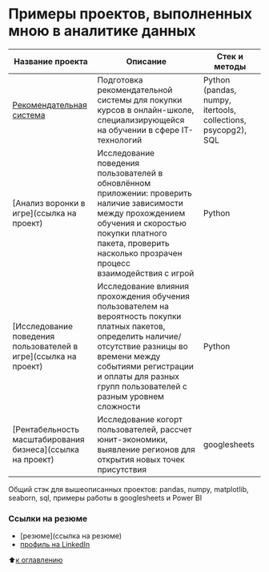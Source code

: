 # Примеры проектов, выполненных мною в аналитике данных

  
  
| Название проекта | Описание | Стек и методы |
| --- | --- | --- |
| [Рекомендательная система](https://github.com/DrakinaAlena/Data_Analyst/tree/main/Recommendation%20system) | Подготовка рекомендательной системы для покупки курсов в онлайн-школе, специализирующейся на обучении в сфере IT-технологий| Python (pandas, numpy, itertools, collections, psycopg2), SQL |  
| [Анализ воронки в игре](ссылка на проект) | Исследование поведения пользователей в обновлённом приложении: проверить наличие зависимости между прохождением обучения и скоростью покупки платного пакета, проверить насколько прозрачен процесс взаимодействия с игрой | Python |  
| [Исследование поведения пользователей в игре](ссылка на проект) | Исследование влияния прохождения обучения пользователем на вероятность покупки платных пакетов, определить наличие/отсутствие разницы во времени между событиями регистрации и оплаты для разных групп пользователей с разным уровнем сложности | Python |
| [Рентабельность масштабирования бизнеса](ссылка на проект) | Исследование когорт пользователей, рассчет юнит-экономики, выявление регионов для открытия новых точек присутствия | googlesheets |  
  

Общий стэк для вышеописанных проектов: pandas, numpy, matplotlib, seaborn, sql, примеры работы в googlesheets и Power BI 
 

### Ссылки на резюме  
- [резюме](ссылка на резюме)  
- [профиль на LinkedIn](www.linkedin.com/in/Drakina-Alena)  

:arrow_up:[к оглавлению](https://ссылка/README.md#Оглавление)
